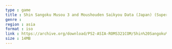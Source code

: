 ```yaml
---
type : game
title : Shin Sangoku Musou 3 and Moushouden Saikyou Data (Japan) (Super Premium Box)
genre : 
region : asia
format : iso
link : https://archive.org/download/PS2-ASIA-ROMS321COM/Shin%20Sangoku%20Musou%203%20%26%20Moushouden%20Saikyou%20Data%20%28Japan%29%20%28Super%20Premium%20Box%29.7z
size : 14MB
---
```

